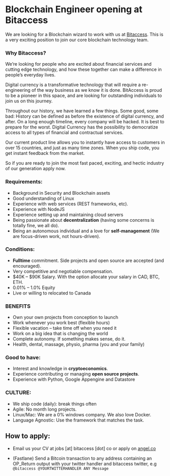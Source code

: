 # Blockchain Engineer opening at Bitaccess

We are looking for a Blockchain wizard to work with us at [Bitaccess](https://bitaccess.co/products). 
This is a very exciting position to join our core blockchain technology team.

### Why Bitaccess?
We’re looking for people who are excited about financial services and cutting edge technology, and how these together can  make a difference in people’s everyday lives.

Digital currency is a transformative technology that will require a re-engineering of the way business as we know it is done. BitAccess is proud to be a pioneer in this space, and are looking for outstanding individuals to join us on this journey.

Throughout our history, we have learned a few things. Some good, some bad:
History can be defined as before the existence of digital currency, and after.
On a long enough timeline, every company will be hacked. It is best to prepare for the worst.
Digital Currency has the possibility to democratize access to all types of financial and contractual services.

Our current product line allows you to instantly have access to customers in over 15 countries, and just as many time zones. When you ship code, you get instant feedback from the market.

So if you are ready to join the most fast paced, exciting, and hectic industry of our generation apply now.


### Requirements:
- Background in Security and Blockchain assets
- Good understanding of Linux
- Experience with web services (REST frameworks, etc).
- Experience with NodeJS
- Experience setting up and maintaining cloud servers
- Being passionate about **decentralization** (having some concerns is totally fine, we all do).
- Being an autonomous individual and a love for **self-management** (We are focus-driven work, not hours-driven).

### Conditions:
- **Fulltime** commitment. Side projects and open source are accepted (and encouraged).
- Very competitive and negotiable compensation.
- $40K – $90K Salary. With the option allocate your salary in CAD, BTC, ETH.
- 0.01% – 1.0% Equity
- Live or willing to relocated to Canada


### BENEFITS
- Own your own projects from conception to launch
- Work whenever you work best (flexible hours)
- Flexible vacation – take time off when you need it
- Work on a big idea that is changing the world
- Complete autonomy. If something makes sense, do it.
- Health, dental, massage, physio, pharma (you and your family)

### Good to have:

- Interest and knowledge in **cryptoeconomics**.
- Experience contributing or managing **open source projects**.
- Experience with Python, Google Appengine and Datastore

### CULTURE:
- We ship code (daily): break things often
- Agile: No month long projects.
- Linux/Mac: We are a 0% windows company. We also love Docker.
- Language Agnostic: Use the framework that matches the task.

## How to apply:

- Email us your CV at jobs [at] bitaccess [dot] co or apply on [angel.co](https://angel.co/bitaccess/jobs/244277-blockchain-engineer-opening-at-bitaccess)

- (Fastlane) Send a Bitcoin transaction to any address containing an OP_Return output with your twitter handler and bitaccess twitter, e.g `@bitaccess @YOURTWITTERHANDLER ANY Message`



